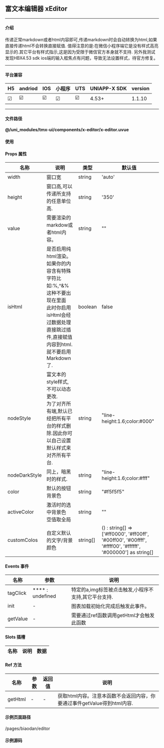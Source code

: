 
## 富文本编辑器 xEditor

***

#### 介绍

传递正常markdown或者html内容即可,传递markdown时会自动转换为html,如果直接传递html不会转换直接赋值.
值得注意的是:在微信小程序端它是没有样式高亮显示的.其它平台有样式指示,这是因为受限于微信官方本身就不支持.
另外我测试发现HBX4.53 sdk ios端的输入框焦点有问题，导致无法设置样式，待官方修复。

***

#### 平台兼容

| H5 | andriod | IOS | 小程序 | UTS | UNIAPP-X SDK | version |
| --- | --- | --- | --- | --- | --- | --- |
| ☑ | ☑️ | ☑️ | ☑ | ☑️ | 4.53+ | 1.1.10 |

***

#### 文件路径

**@/uni_modules/tmx-ui/components/x-editor/x-editor.uvue**

#### 使用

<x-editor></x-editor>

#### Props 属性

| 名称 | 说明 | 类型 | 默认值 |
| ------ | ---- | ---- | ---- |
| width | 窗口宽 | string | 'auto' |
| height | 窗口高,可以传递所支持的任意单位高. | string | '350' |
| value | 需要渲染的markdow或者html内容。 | string | "" |
| isHtml | 是否启用纯html渲染。如果你的内容含有特殊字符比如:%,^&%这种不要出现在里面<br>此时你启用isHtml会经过数据处理直接跳过插件,直接赋值内容到html.就不要启用Markdown了. | boolean | false |
| nodeStyle | 富文本的style样式,不可以动态更改.<br>为了对齐所有端,默认已经把所有平台的样式删除.因此你可以自己设置默认样式来对齐所有平台. | string | "line-height:1.6;color:#000" |
| nodeDarkStyle | 同上，暗黑时的样式. | string | "line-height:1.6;color:#fff" |
| color | 默认的按钮背景色 | string | "#f5f5f5" |
| activeColor | 激活时的选中背景色<br>空值取全局 | string | "" |
| customColos | 自定义默认的文字/背景颜色 | string[] | () : string[] => ['#ff0000', '#ff00ff', '#00ff00', '#00ffff', '#ffff00', '#ffffff', '#000000'] as string[] |



#### Events 事件

| 名称 | 参数 | 说明 |
| ------ | ---- | ---- |
| tagClick | **** : undefined | 特定的a,img标签被点击触发,小程序不支持,其它平台支持. |
| init | - | 图表加载初始化完成后触发此事件。 |
| getValue | - | 需要通过ref函数调用getHtml才会触发此函数 |


#### Slots 插槽

| 名称 | 说明 | 数据 |
| ------ | ---- | ---- |


#### Ref 方法

| 名称 | 参数 | 返回值 | 说明 |
| ------ | ---- | ---- | ---- |
| getHtml | - | - | 获取html内容。注意本函数不会返回内容，你要通过事件getValue得到html内容. |


#### 示例页面路径

/pages/biaodan/editor

#### 示例源码

<template>
	<!-- #ifdef APP -->
	<scroll-view style="flex:1">
	<!-- #endif -->
	
	<!-- #ifdef MP-WEIXIN -->
	<page-meta :page-style="`background-color:${xThemeConfigBgColor}`">
		<navigation-bar :background-color="xThemeConfigNavBgColor" :front-color="xThemeConfigNavFontColor"></navigation-bar>
	</page-meta>
	<!-- #endif -->
	
	<x-sheet>
		<x-editor @getValue="myVale" ref="edite" @tagClick="ontagclick" :value="str" height="450px" ></x-editor>
		<x-button class="mt-20" @click="appendText" :block="true">追加内容</x-button>
		<x-button class="mt-20" @click="getHtml" :block="true">获取Html内容</x-button>
		
		
	</x-sheet>
	<x-sheet>
		<x-text font-size="18" class=" text-weight-b mb-8">富文本编辑器 xEdite</x-text>
		<x-text  color="#999999">
			它允许传入markdown内容和html内容，然后进行编辑，再导出html内容，不支持导出markdown格式。
			另外由于需要全端兼容，请以微信的编辑器所支持的html标签为准。markdown时，也同样只支持基本的格式，不支持复杂的代码，公式等。
		</x-text>
	</x-sheet>
	
	<!-- #ifdef APP -->
	</scroll-view>
	<!-- #endif -->
</template>

<script>


	export default {
		data() {
			return {
				ids:0,
				str:'# 全局配置\n## 介绍\n *本配置参数会影响整个app风格，请慎重配置，或者根据你的UI/UX设计师指示配置*\n',
			}
		},
		onLoad() {
			
		},
		onUnload(){
			
		},
		methods: {
			ontagclick(detail:UTSJSONObject){
				let text = detail.getString('attr')
				text = text == null?'':(text!)
				uni.showToast({
					title:text,
					icon:'none'
				})
			},
	
			getHtml(){
				let el = this.$refs["edite"] as XEditorComponentPublicInstance
				el.getHtml()
			},
			myVale(str:string){
				uni.showModal({
					title:"内容",
					content:str,
					showCancel:false
				})
			},
			appendText(){
				this.str += '\n辣椒炒肉的热量和营养成分会因配料的比例和烹饪方式有所不同。以下是一个大致的估算，以100克辣椒炒肉为例： \n - **热量**: 约 150-250 千卡 \n - **碳水化合物**: 约 5-10 克 \n - **脂肪**: 约 10-15 克 \n - **蛋白质**: 约 8-12 克 \n 具体数值会根据所使用的肉类（如猪肉、牛肉等）的脂肪含量、辣椒的量、油的使用量以及是否添加其他调料（如酱油、糖）等因素而有所不同。如果你有具体的食材比例，可以更精确地计算这些数值。'
				
			}
		}
	}
</script>

<style>

</style>

		
